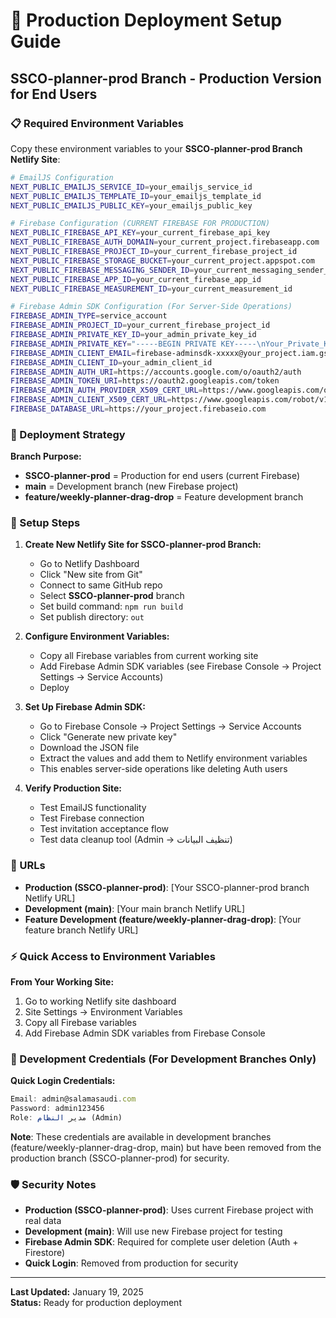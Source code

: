# 🚀 Production Deployment Setup Guide

## SSCO-planner-prod Branch - Production Version for End Users

### 📋 Required Environment Variables

Copy these environment variables to your **SSCO-planner-prod Branch Netlify Site**:

```bash
# EmailJS Configuration
NEXT_PUBLIC_EMAILJS_SERVICE_ID=your_emailjs_service_id
NEXT_PUBLIC_EMAILJS_TEMPLATE_ID=your_emailjs_template_id
NEXT_PUBLIC_EMAILJS_PUBLIC_KEY=your_emailjs_public_key

# Firebase Configuration (CURRENT FIREBASE FOR PRODUCTION)
NEXT_PUBLIC_FIREBASE_API_KEY=your_current_firebase_api_key
NEXT_PUBLIC_FIREBASE_AUTH_DOMAIN=your_current_project.firebaseapp.com
NEXT_PUBLIC_FIREBASE_PROJECT_ID=your_current_firebase_project_id
NEXT_PUBLIC_FIREBASE_STORAGE_BUCKET=your_current_project.appspot.com
NEXT_PUBLIC_FIREBASE_MESSAGING_SENDER_ID=your_current_messaging_sender_id
NEXT_PUBLIC_FIREBASE_APP_ID=your_current_firebase_app_id
NEXT_PUBLIC_FIREBASE_MEASUREMENT_ID=your_current_measurement_id

# Firebase Admin SDK Configuration (For Server-Side Operations)
FIREBASE_ADMIN_TYPE=service_account
FIREBASE_ADMIN_PROJECT_ID=your_current_firebase_project_id
FIREBASE_ADMIN_PRIVATE_KEY_ID=your_admin_private_key_id
FIREBASE_ADMIN_PRIVATE_KEY="-----BEGIN PRIVATE KEY-----\nYour_Private_Key_Here\n-----END PRIVATE KEY-----\n"
FIREBASE_ADMIN_CLIENT_EMAIL=firebase-adminsdk-xxxxx@your_project.iam.gserviceaccount.com
FIREBASE_ADMIN_CLIENT_ID=your_admin_client_id
FIREBASE_ADMIN_AUTH_URI=https://accounts.google.com/o/oauth2/auth
FIREBASE_ADMIN_TOKEN_URI=https://oauth2.googleapis.com/token
FIREBASE_ADMIN_AUTH_PROVIDER_X509_CERT_URL=https://www.googleapis.com/oauth2/v1/certs
FIREBASE_ADMIN_CLIENT_X509_CERT_URL=https://www.googleapis.com/robot/v1/metadata/x509/firebase-adminsdk-xxxxx%40your_project.iam.gserviceaccount.com
FIREBASE_DATABASE_URL=https://your_project.firebaseio.com
```

### 🎯 Deployment Strategy

**Branch Purpose:**
- **SSCO-planner-prod** = Production for end users (current Firebase)
- **main** = Development branch (new Firebase project)
- **feature/weekly-planner-drag-drop** = Feature development branch

### 📝 Setup Steps

1. **Create New Netlify Site for SSCO-planner-prod Branch:**
   - Go to Netlify Dashboard
   - Click "New site from Git"
   - Connect to same GitHub repo
   - Select **SSCO-planner-prod** branch
   - Set build command: `npm run build`
   - Set publish directory: `out`

2. **Configure Environment Variables:**
   - Copy all Firebase variables from current working site
   - Add Firebase Admin SDK variables (see Firebase Console → Project Settings → Service Accounts)
   - Deploy

3. **Set Up Firebase Admin SDK:**
   - Go to Firebase Console → Project Settings → Service Accounts
   - Click "Generate new private key"
   - Download the JSON file
   - Extract the values and add them to Netlify environment variables
   - This enables server-side operations like deleting Auth users

4. **Verify Production Site:**
   - Test EmailJS functionality
   - Test Firebase connection
   - Test invitation acceptance flow
   - Test data cleanup tool (Admin → تنظيف البيانات)

### 🔗 URLs

- **Production (SSCO-planner-prod)**: [Your SSCO-planner-prod branch Netlify URL]
- **Development (main)**: [Your main branch Netlify URL]
- **Feature Development (feature/weekly-planner-drag-drop)**: [Your feature branch Netlify URL]

### ⚡ Quick Access to Environment Variables

**From Your Working Site:**
1. Go to working Netlify site dashboard
2. Site Settings → Environment Variables
3. Copy all Firebase variables
4. Add Firebase Admin SDK variables from Firebase Console

### 🔐 Development Credentials (For Development Branches Only)

**Quick Login Credentials:**
```typescript
Email: admin@salamasaudi.com
Password: admin123456
Role: مدير النظام (Admin)
```
**Note**: These credentials are available in development branches (feature/weekly-planner-drag-drop, main) but have been removed from the production branch (SSCO-planner-prod) for security.

### 🛡️ Security Notes

- **Production (SSCO-planner-prod)**: Uses current Firebase project with real data
- **Development (main)**: Will use new Firebase project for testing
- **Firebase Admin SDK**: Required for complete user deletion (Auth + Firestore)
- **Quick Login**: Removed from production for security

---

**Last Updated:** January 19, 2025  
**Status:** Ready for production deployment 